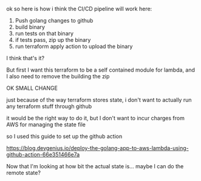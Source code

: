 ok so here is how i think the CI/CD pipeline will work here:

1. Push golang changes to github
2. build binary
3. run tests on that binary
4. if tests pass, zip up the binary
5. run terraform apply action to upload the binary

I think that's it?

But first I want this terraform to be a self contained module for lambda, and I also need to remove the building the zip

OK SMALL CHANGE

just because of the way terraform stores state, i don't want to actually run any terraform stuff through github

it would be the right way to do it, but I don't want to incur charges from AWS for managing the state file

so I used this guide to set up the github action

https://blog.devgenius.io/deploy-the-golang-app-to-aws-lambda-using-github-action-66e351466e7a

Now that I'm looking at how bit the actual state is... maybe I can do the remote state?